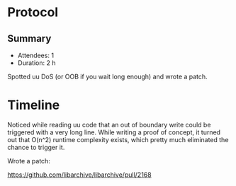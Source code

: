 # Protocol

## Summary

- Attendees: 1
- Duration: 2 h

Spotted uu DoS (or OOB if you wait long enough)
and wrote a patch.

# Timeline

Noticed while reading uu code that an out of boundary write could be
triggered with a very long line. While writing a proof of concept, it
turned out that O(n^2) runtime complexity exists, which pretty much
eliminated the chance to trigger it.

Wrote a patch:

https://github.com/libarchive/libarchive/pull/2168
